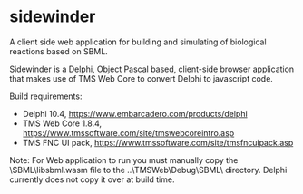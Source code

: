 # sidewinder
A client side web application for building and simulating of biological reactions based on SBML.

Sidewinder is a Delphi, Object Pascal based, client-side browser application that makes use of TMS Web Core to convert Delphi to javascript code.

Build requirements:
- Delphi 10.4, https://www.embarcadero.com/products/delphi 
- TMS Web Core 1.8.4, https://www.tmssoftware.com/site/tmswebcoreintro.asp
- TMS FNC UI pack, https://www.tmssoftware.com/site/tmsfncuipack.asp

Note: For Web application to run you must manually copy the \SBML\libsbml.wasm file to the ..\TMSWeb\Debug\SBML\ directory. Delphi currently does not copy it over at build time.
